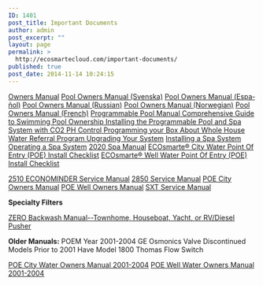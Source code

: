 ```yaml
---
ID: 1401
post_title: Important Documents
author: admin
post_excerpt: ""
layout: page
permalink: >
  http://ecosmartecloud.com/important-documents/
published: true
post_date: 2014-11-14 10:24:15
---
```

<a href="http://ecosmartecloud.com/wp-content/uploads/2014/11/Owners-Manual_2011.pdf" target="_blank" rel="noopener">Owners Manual</a>
<a href="http://ecosmartecloud.com/wp-content/uploads/2020/12/SwedishPoolOwnersManual.pdf">Pool Owners Manual (Svenska)</a>
<a href="http://ecosmartecloud.com/wp-content/uploads/2015/01/ProgrammableManualSpanish.docx">Pool Owners Manual (<span lang="es">Español</span>)</a>
<a href="http://ecosmartecloud.com/wp-content/uploads/2020/12/PoolOwnersManual_Russian.pdf" target="_blank" rel="noopener">Pool Owners Manual (Russian)</a>
<a href="http://ecosmartecloud.com/wp-content/uploads/2020/12/PoolOwnersManual_Norway.pdf" target="_blank" rel="noopener">Pool Owners Manual (Norwegian)</a>
<a href="http://ecosmartecloud.com/wp-content/uploads/2020/12/PoolOwnersManual_French.pdf">Pool Owners Manual (French)</a>
<a href="http://ecosmartecloud.com/wp-content/uploads/2014/11/Programmable-Pool-Manual_2014.pdf" target="_blank" rel="noopener">Programmable Pool Manual</a><a href="http://ecosmartecloud.com/wp-content/uploads/2020/10/ComprehensiveGuidetoSwimmingPoolOwnership2020.pdf" target="_blank" rel="noopener">
Comprehensive Guide to Swimming Pool Ownership</a><a href="http://ecosmartecloud.com/wp-content/uploads/2020/09/ECOsmarte_ProgrammablePoolandSpa_InstallMaunal.pdf" target="_blank" rel="noopener">
Installing the Programmable Pool and Spa System with CO2 PH Control</a><a href="http://ecosmartecloud.com/wp-content/uploads/2020/07/Programmable-Control-Box-Manual-2020.pdf" target="_blank" rel="noopener">
Programming your Box</a><a href="http://ecosmartecloud.com/wp-content/uploads/2015/07/About-Ecosmarte-Whole-House-Water.pdf" target="_blank" rel="noopener">
About Whole House Water</a><a href="http://ecosmartecloud.com/wp-content/uploads/2015/07/Referral-Program.pdf" target="_blank" rel="noopener">
Referral Program</a><a href="http://ecosmartecloud.com/wp-content/uploads/2020/08/About-Upgrading-Your-Ecosmarte-System-2.pdf" target="_blank" rel="noopener">
Upgrading Your System</a>
<a href="https://www.youtube.com/watch?v=W2oSHY7lz80" target="_blank" rel="noopener">Installing a Spa System</a>
<a href="http://ecosmartecloud.com/wp-content/uploads/2019/03/Operating_a_Spa.pdf" target="_blank" rel="noopener">Operating a Spa System</a>
<a href="http://ecosmartecloud.com/wp-content/uploads/2020/07/SPA-MANUAL2020.pdf" target="_blank" rel="noopener">2020 Spa Manual</a>
<a href="http://ecosmartecloud.com/wp-content/uploads/2020/11/ECOsmarte-City-Water-Point-of-Entry-POE-Pre-Install-Checklist.pdf">ECOsmarte® City Water Point Of Entry (POE) Install Checklist</a>
<a href="http://ecosmartecloud.com/wp-content/uploads/2020/11/ECOsmarte-Well-Water-Point-of-Entry-POE-Pre-Install-Checklist.pdf">ECOsmarte® Well Water Point Of Entry (POE) Install Checklist</a>

<a href="http://ecosmartecloud.com/wp-content/uploads/2019/05/2510-econominder-serv-manual.pdf" target="_blank" rel="noopener">2510 ECONOMINDER Service Manual</a>
<a href="http://ecosmartecloud.com/wp-content/uploads/2019/05/2850_Serv_Manual.pdf" target="_blank" rel="noopener">2850 Service Manual</a>
<a href="http://ecosmartecloud.com/wp-content/uploads/2019/05/POE_City_Owners-Manual_SXT_2011_Emailable-1.pdf" target="_blank" rel="noopener">POE City Owners Manual</a>
<a href="http://ecosmartecloud.com/wp-content/uploads/2019/05/POE_Well_Owners-Manual_SXT_2011.pdf" target="_blank" rel="noopener">POE Well Owners Manual</a>
<a href="http://ecosmartecloud.com/wp-content/uploads/2019/05/SXT-service-manual.pdf" target="_blank" rel="noopener">SXT Service Manual</a>

<strong>Specialty Filters</strong>

<a href="http://ecosmartecloud.com/wp-content/uploads/2020/07/NO_BACKWASH-Specialty_Water_Treatment.pdf" target="_blank" rel="noopener">ZERO Backwash Manual--Townhome, Houseboat, Yacht, or RV/Diesel Pusher</a>

<strong>Older Manuals:</strong>
POEM Year 2001-2004 GE Osmonics Valve Discontinued
Models Prior to 2001 Have Model 1800 Thomas Flow Switch

<a href="http://ecosmartecloud.com/wp-content/uploads/2020/12/POE_City_Water_Manual_2007.pdf">POE City Water Owners Manual 2001-2004</a>
<a href="http://ecosmartecloud.com/wp-content/uploads/2020/12/POE-Well-Manual-2004-ver061404.pdf">POE Well Water Owners Manual 2001-2004</a>

&nbsp;